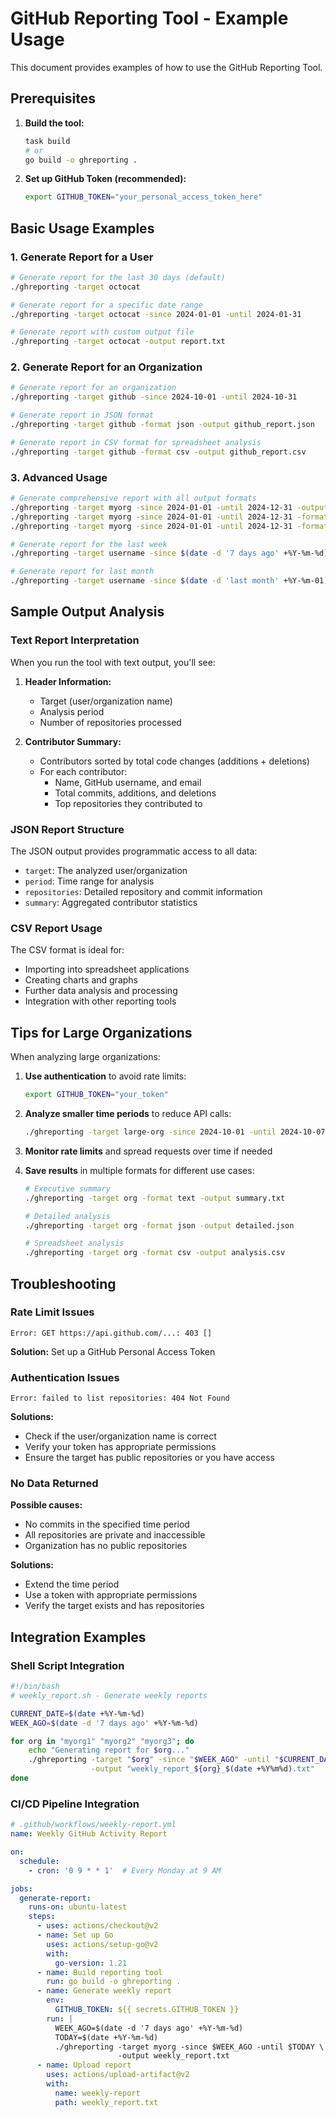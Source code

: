 # GitHub Reporting Tool - Example Usage

This document provides examples of how to use the GitHub Reporting Tool.

## Prerequisites

1. **Build the tool:**
   ```bash
   task build
   # or
   go build -o ghreporting .
   ```

2. **Set up GitHub Token (recommended):**
   ```bash
   export GITHUB_TOKEN="your_personal_access_token_here"
   ```

## Basic Usage Examples

### 1. Generate Report for a User
```bash
# Generate report for the last 30 days (default)
./ghreporting -target octocat

# Generate report for a specific date range
./ghreporting -target octocat -since 2024-01-01 -until 2024-01-31

# Generate report with custom output file
./ghreporting -target octocat -output report.txt
```

### 2. Generate Report for an Organization
```bash
# Generate report for an organization
./ghreporting -target github -since 2024-10-01 -until 2024-10-31

# Generate report in JSON format
./ghreporting -target github -format json -output github_report.json

# Generate report in CSV format for spreadsheet analysis
./ghreporting -target github -format csv -output github_report.csv
```

### 3. Advanced Usage
```bash
# Generate comprehensive report with all output formats
./ghreporting -target myorg -since 2024-01-01 -until 2024-12-31 -output yearly_report.txt
./ghreporting -target myorg -since 2024-01-01 -until 2024-12-31 -format json -output yearly_report.json
./ghreporting -target myorg -since 2024-01-01 -until 2024-12-31 -format csv -output yearly_report.csv

# Generate report for the last week
./ghreporting -target username -since $(date -d '7 days ago' +%Y-%m-%d) -until $(date +%Y-%m-%d)

# Generate report for last month
./ghreporting -target username -since $(date -d 'last month' +%Y-%m-01) -until $(date -d 'last month' +%Y-%m-31)
```

## Sample Output Analysis

### Text Report Interpretation
When you run the tool with text output, you'll see:

1. **Header Information:**
   - Target (user/organization name)
   - Analysis period
   - Number of repositories processed

2. **Contributor Summary:**
   - Contributors sorted by total code changes (additions + deletions)
   - For each contributor:
     - Name, GitHub username, and email
     - Total commits, additions, and deletions
     - Top repositories they contributed to

### JSON Report Structure
The JSON output provides programmatic access to all data:
- `target`: The analyzed user/organization
- `period`: Time range for analysis
- `repositories`: Detailed repository and commit information
- `summary`: Aggregated contributor statistics

### CSV Report Usage
The CSV format is ideal for:
- Importing into spreadsheet applications
- Creating charts and graphs
- Further data analysis and processing
- Integration with other reporting tools

## Tips for Large Organizations

When analyzing large organizations:

1. **Use authentication** to avoid rate limits:
   ```bash
   export GITHUB_TOKEN="your_token"
   ```

2. **Analyze smaller time periods** to reduce API calls:
   ```bash
   ./ghreporting -target large-org -since 2024-10-01 -until 2024-10-07
   ```

3. **Monitor rate limits** and spread requests over time if needed

4. **Save results** in multiple formats for different use cases:
   ```bash
   # Executive summary
   ./ghreporting -target org -format text -output summary.txt
   
   # Detailed analysis
   ./ghreporting -target org -format json -output detailed.json
   
   # Spreadsheet analysis  
   ./ghreporting -target org -format csv -output analysis.csv
   ```

## Troubleshooting

### Rate Limit Issues
```
Error: GET https://api.github.com/...: 403 []
```
**Solution:** Set up a GitHub Personal Access Token

### Authentication Issues
```
Error: failed to list repositories: 404 Not Found
```
**Solutions:**
- Check if the user/organization name is correct
- Verify your token has appropriate permissions
- Ensure the target has public repositories or you have access

### No Data Returned
**Possible causes:**
- No commits in the specified time period
- All repositories are private and inaccessible
- Organization has no public repositories

**Solutions:**
- Extend the time period
- Use a token with appropriate permissions
- Verify the target exists and has repositories

## Integration Examples

### Shell Script Integration
```bash
#!/bin/bash
# weekly_report.sh - Generate weekly reports

CURRENT_DATE=$(date +%Y-%m-%d)
WEEK_AGO=$(date -d '7 days ago' +%Y-%m-%d)

for org in "myorg1" "myorg2" "myorg3"; do
    echo "Generating report for $org..."
    ./ghreporting -target "$org" -since "$WEEK_AGO" -until "$CURRENT_DATE" \
                  -output "weekly_report_${org}_$(date +%Y%m%d).txt"
done
```

### CI/CD Pipeline Integration
```yaml
# .github/workflows/weekly-report.yml
name: Weekly GitHub Activity Report

on:
  schedule:
    - cron: '0 9 * * 1'  # Every Monday at 9 AM

jobs:
  generate-report:
    runs-on: ubuntu-latest
    steps:
      - uses: actions/checkout@v2
      - name: Set up Go
        uses: actions/setup-go@v2
        with:
          go-version: 1.21
      - name: Build reporting tool
        run: go build -o ghreporting .
      - name: Generate weekly report
        env:
          GITHUB_TOKEN: ${{ secrets.GITHUB_TOKEN }}
        run: |
          WEEK_AGO=$(date -d '7 days ago' +%Y-%m-%d)
          TODAY=$(date +%Y-%m-%d)
          ./ghreporting -target myorg -since $WEEK_AGO -until $TODAY \
                        -output weekly_report.txt
      - name: Upload report
        uses: actions/upload-artifact@v2
        with:
          name: weekly-report
          path: weekly_report.txt
```